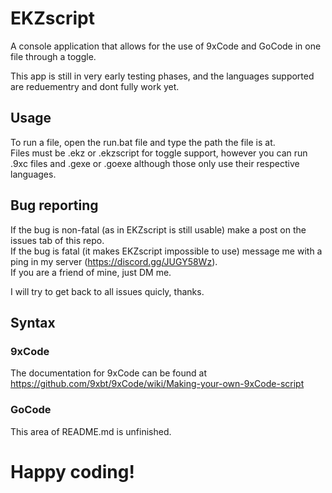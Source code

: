 # EKZscript
A console application that allows for the use of 9xCode and GoCode in one file through a toggle.

This app is still in very early testing phases, and the languages supported are reduementry and dont fully work yet.

## Usage

To run a file, open the run.bat file and type the path the file is at.  
Files must be .ekz or .ekzscript for toggle support, however you can run .9xc files and .gexe or .goexe although those only use their respective languages.

## Bug reporting

If the bug is non-fatal (as in EKZscript is still usable) make a post on the issues tab of this repo.  
If the bug is fatal (it makes EKZscript impossible to use) message me with a ping in my server (https://discord.gg/JUGY58Wz).  
If you are a friend of mine, just DM me.

I will try to get back to all issues quicly, thanks.

## Syntax

### 9xCode

The documentation for 9xCode can be found at https://github.com/9xbt/9xCode/wiki/Making-your-own-9xCode-script

### GoCode

This area of README.md is unfinished.

# Happy coding!
